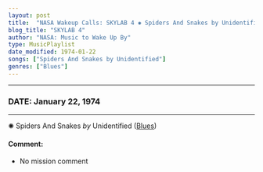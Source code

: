 ```yaml
---
layout: post
title:  "NASA Wakeup Calls: SKYLAB 4 ✺ Spiders And Snakes by Unidentified ✫ January 22, 1974"
blog_title: "SKYLAB 4"
author: "NASA: Music to Wake Up By"
type: MusicPlaylist
date_modified: 1974-01-22
songs: ["Spiders And Snakes by Unidentified"]
genres: ["Blues"]
---
```


----
### DATE: January 22, 1974
----
✺ Spiders And Snakes *by* Unidentified ([Blues](https://www.discogs.com/genre/Blues)) <a target="blank_" href="https://www.discogs.com/Jim-Stafford-Spiders-And-Snakes/release/4269539">
    <i class="fas fa-compact-disc"
       title="Discogs entry for this song"
       alt="Discogs entry for this song"
       style="font-size: 1.1em;"></i></a>
    

#### Comment:
* No mission comment



<br/>
<center>
	<a target="_blank"
	   href="https://twitter.com/intent/tweet?hashtags=Space,NASA,Playlist,NASAWakeupCalls,SpaceProgram&text=🚀 {{ page.author}}, {{ page.title }}. {{ site.url }}{{ page.url }}&via=nasawakeupcalls"><i class="fab fa-twitter" title="Tweet this page" alt="Tweet this page" style="font-size: 1.3em;"></i></a>
	&nbsp; 	<i class="fas fa-user-astronaut" style="font-size: 1.5em;"></i> &nbsp;
    <a id="custom_amazon_link"
       type="amzn" search="#"
       category="popular music">
    <i class="fab fa-amazon" style="font-size: 1.3em;"></i></a>
</center>

<!-- Randomly resolve an individual entry from a song array -->
<script src="/assets/javascript/seedrandom.min.js"></script>
<script>
  var wake_me_up = ["Spiders And Snakes by Unidentified"];
  var prng = new Math.seedrandom();
  function randomSong() {
    song = wake_me_up[Math.floor(Math.random() * wake_me_up.length)];
    var amazon_link = document.getElementById("custom_amazon_link");
    amazon_link.setAttribute("search", song);
  }
  window.onload = randomSong();
</script>
